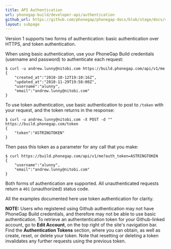 ```yaml
---
title: API Authentication
url: phonegap-build/developer-api/authentication
github_url: https://github.com/phonegap/phonegap-docs/blob/stage/docs/4-phonegap-build/5-developer-api/2-authentication.html.md
layout: subpage
---
```


Version 1 supports two forms of authentication: basic authentication over HTTPS, and token authentication.

When using basic authentication, use your PhoneGap Build credentials (username and password) to authenticate each request:

    $ curl -u andrew.lunny@nitobi.com https://build.phonegap.com/api/v1/me
    {
        "created_at":"2010-10-12T19:10:16Z",
        "updated_at":"2010-11-29T19:58:00Z",
        "username":"alunny",
        "email":"andrew.lunny@nitobi.com"
    }

To use token authentication, use basic authentication to post to `/token` with your request, and the token returns in the response:

    $ curl -u andrew.lunny@nitobi.com -X POST -d "" https://build.phonegap.com/token
    {
        "token":"ASTRINGTOKEN"
    }

Then pass this token as a parameter for any call that you make:

    $ curl https://build.phonegap.com/api/v1/me?auth_token=ASTRINGTOKEN
    {
        "username":"alunny",
        "email":"andrew.lunny@nitobi.com"
    }

Both forms of authentication are supported. All unauthenticated requests return a `401` (unauthorized) status code.

All the examples documented here use token authentication for clarity.

__NOTE:__ Users who registered using Github authentication may not have PhoneGap Build credentials, and therefore may not be able to use basic authentication. To retrieve an authententication token for your Github-linked account, go to __Edit Account__, on the top right of the site's navigation bar. Find the __Authentication Tokens__ section, where you can obtain, as well as create, reset, or delete your token. Note that resetting or deleting a token invalidates any further requests using the previous token.


